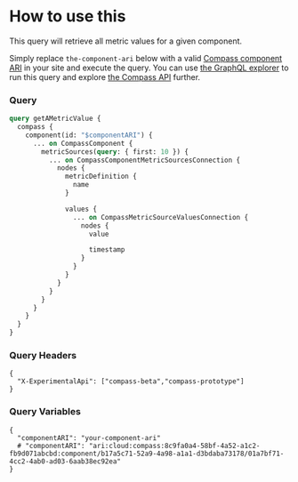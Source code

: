 # How to use this

This query will retrieve all metric values for a given component.

Simply replace `the-component-ari` below with a valid [Compass component ARI](https://developer.atlassian.com/cloud/compass/config-as-code/manage-components-with-config-as-code/#find-a-component-s-id) in your site and execute the query. You can use [the GraphQL explorer](https://developer.atlassian.com/cloud/compass/graphql/explorer/) to run this query and explore [the Compass API](https://developer.atlassian.com/cloud/compass/graphql/) further.

### Query
```graphql
query getAMetricValue {
  compass {
    component(id: "$componentARI") {
      ... on CompassComponent {
        metricSources(query: { first: 10 }) {
          ... on CompassComponentMetricSourcesConnection {
            nodes {
              metricDefinition {
                name
              }

              values {
                ... on CompassMetricSourceValuesConnection {
                  nodes {
                    value

                    timestamp
                  }
                }
              }
            }
          }
        }
      }
    }
  }
}
```

### Query Headers
```
{
  "X-ExperimentalApi": ["compass-beta","compass-prototype"]
}
```

### Query Variables
```
{
  "componentARI": "your-component-ari"
  # "componentARI": "ari:cloud:compass:8c9fa0a4-58bf-4a52-a1c2-fb9d071abcbd:component/b17a5c71-52a9-4a98-a1a1-d3bdaba73178/01a7bf71-4cc2-4ab0-ad03-6aab38ec92ea"
}
```
